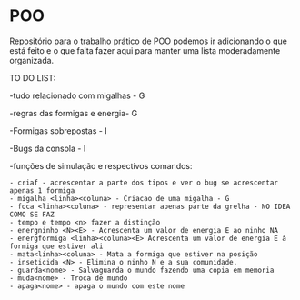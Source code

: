 ﻿# POO

Repositório para o trabalho prático de POO podemos ir adicionando o que está feito e o que falta fazer aqui para manter
uma lista moderadamente organizada.

TO DO LIST:


-tudo relacionado com migalhas - G

-regras das formigas e energia- G


-Formigas sobrepostas - I

-Bugs da consola - I

-funções de simulação e respectivos comandos:

    - criaf - acrescentar a parte dos tipos e ver o bug se acrescentar apenas 1 formiga
    - migalha <linha><coluna> - Criacao de uma migalha - G
    - foca <linha><coluna> - representar apenas parte da grelha - NO IDEA COMO SE FAZ
    - tempo e tempo <n> fazer a distinção
    - energninho <N><E> - Acrescenta um valor de energia E ao ninho NA
    - energformiga <linha><coluna><E> Acrescenta um valor de energia E à formiga que estiver ali
    - mata<linha><coluna> - Mata a formiga que estiver na posição
    - inseticida <N> - Elimina o ninho N e a sua comunidade.
    - guarda<nome> - Salvaguarda o mundo fazendo uma copia em memoria
    - muda<nome> - Troca de mundo
    - apaga<nome> - apaga o mundo com este nome
    
